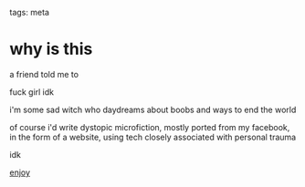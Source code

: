 tags: meta

# why is this

a friend told me to

fuck girl idk

i'm some sad witch who daydreams about boobs and ways to end the world

of course i'd write dystopic microfiction, mostly ported from my facebook, in the form of a website, using tech closely associated with personal trauma

idk

[enjoy](/#/)